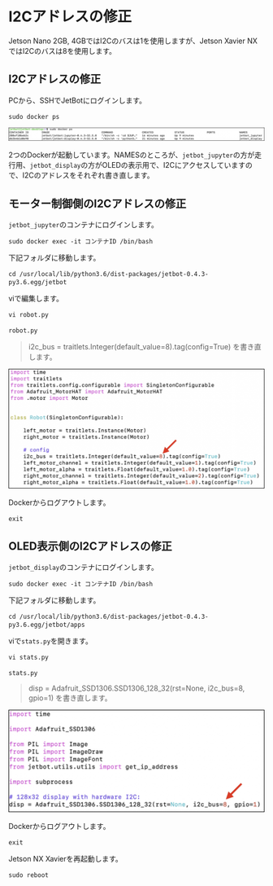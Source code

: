 # I2Cアドレスの修正

Jetson Nano 2GB, 4GBではI2Cのバスは1を使用しますが、Jetson Xavier NXではI2Cのバスは8を使用します。

## I2Cアドレスの修正

PCから、SSHでJetBotにログインします。
```
sudo docker ps
```

![](./img/dockerps001.jpg)

2つのDockerが起動しています。NAMESのところが、`jetbot_jupyter`の方が走行用、`jetbot_display`の方がOLEDの表示用で、I2Cにアクセスしていますので、I2Cのアドレスをそれぞれ書き直します。

## モーター制御側のI2Cアドレスの修正


`jetbot_jupyter`のコンテナにログインします。
```
sudo docker exec -it コンテナID /bin/bash
```

下記フォルダに移動します。
```
cd /usr/local/lib/python3.6/dist-packages/jetbot-0.4.3-py3.6.egg/jetbot
```

viで編集します。
```
vi robot.py
```


`robot.py`

> i2c_bus = traitlets.Integer(default_value=8).tag(config=True)
を書き直します。

![](./img/i2c001.jpg)

Dockerからログアウトします。

```
exit
```

## OLED表示側のI2Cアドレスの修正


`jetbot_display`のコンテナにログインします。
```
sudo docker exec -it コンテナID /bin/bash
```

下記フォルダに移動します。
```
cd /usr/local/lib/python3.6/dist-packages/jetbot-0.4.3-py3.6.egg/jetbot/apps
```

viで`stats.py`を開きます。
```
vi stats.py
```

`stats.py`


> disp = Adafruit_SSD1306.SSD1306_128_32(rst=None, i2c_bus=8, gpio=1)
を書き直します。

![](./img/i2c002.jpg)

Dockerからログアウトします。
```
exit
```

Jetson NX Xavierを再起動します。
```
sudo reboot
```

